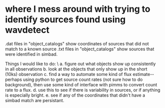 # where I mess around with trying to identify sources found using wavdetect
.dat files in "object_catalogs" show coordinates of sources that did not match to a known source
.txt files in "object_catalogs" show sources that were identified in simbad. 

Things I would like to do: \\
a. figure out what objects show up consistently in all observations
b. look at the objects that only show up in the short (10ks) observation
c. find a way to automate some kind of flux estimate--perhaps using python to get source count rates (not sure how to do background), then use some kind of interface with pimms to convert count rate to a flux. 
d. use this to see if there is variability in sources, or if anything is especially bright.
e. see if any of the coordinates that didn't have a simbad match are persistant. 
